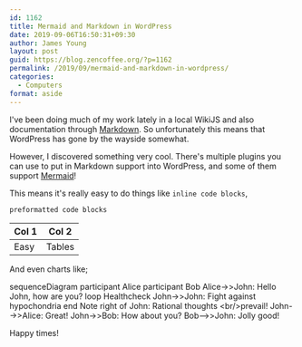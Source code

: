 ```yaml
---
id: 1162
title: Mermaid and Markdown in WordPress
date: 2019-09-06T16:50:31+09:30
author: James Young
layout: post
guid: https://blog.zencoffee.org/?p=1162
permalink: /2019/09/mermaid-and-markdown-in-wordpress/
categories:
  - Computers
format: aside
---
```

I've been doing much of my work lately in a local WikiJS and also documentation through [Markdown](https://github.com/adam-p/markdown-here/wiki/Markdown-Cheatsheet). So unfortunately this means that WordPress has gone by the wayside somewhat.

However, I discovered something very cool. There's multiple plugins you can use to put in Markdown support into WordPress, and some of them support [Mermaid](https://mermaidjs.github.io/#/)!

This means it's really easy to do things like `inline code blocks`,

    preformatted code blocks

| Col 1 | Col 2  |
| ----- | ------ |
| Easy  | Tables |

And even charts like;

<div class="mermaid">
sequenceDiagram
    participant Alice
    participant Bob
    Alice-&gt;&gt;John: Hello John, how are you?
    loop Healthcheck
        John-&gt;&gt;John: Fight against hypochondria
    end
    Note right of John: Rational thoughts &lt;br/&gt;prevail!
    John--&gt;&gt;Alice: Great!
    John-&gt;&gt;Bob: How about you?
    Bob--&gt;&gt;John: Jolly good!
</div>

Happy times!
